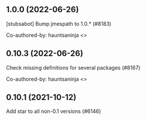 ## 1.0.0 (2022-06-26)

[stubsabot] Bump jmespath to 1.0.* (#8183)

Co-authored-by: hauntsaninja <>

## 0.10.3 (2022-06-26)

Check missing definitions for several packages (#8167)

Co-authored-by: hauntsaninja <>

## 0.10.1 (2021-10-12)

Add star to all non-0.1 versions (#6146)

